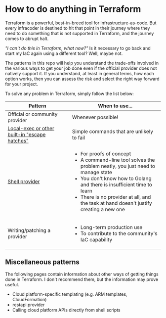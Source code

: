 # How to do anything in Terraform

Terraform is a powerful, best-in-breed tool for infrastructure-as-code. But every infracoder is destined to hit that point in their journey where they need to do something that is not supported in Terraform, and the journey comes to abrupt halt.

_"I can't do this in Terraform, what now?"_ Is it necessary to go back and start my IaC again using a different tool? Well, maybe not.

The patterns in this repo will help you understand the trade-offs involved in the various ways to get your job done even if the official provider does not natively support it. If you understand, at least in general terms, how each option works, then you can assess the risk and select the right way forward for your project.

To solve any problem in Terraform, simply follow the list below:

| Pattern  | When to use... |
| ------------- | ------------- |
| Official or community provider  | Whenever possible!  |
| [Local-exec or other built-in "escape hatches"](/local-exec-and-friends/README.md)  | Simple commands that are unlikely to fail  |
| [Shell provider](/shell-provider/README.md) | <ul><li>For proofs of concept</li><li>A command-line tool solves the problem neatly, you just need to manage state</li><li>You don't know how to Golang and there is insufficient time to learn</li><li>There is no provider at all, and the task at hand doesn't justify creating a new one</li></ul>
| Writing/patching a provider | <ul><li>Long-term production use</li><li>To contribute to the community's IaC capability</li></ul> |

## Miscellaneous patterns

The following pages contain information about other ways of getting things done in Terraform. I don't recommend them, but the information may prove useful.

* Cloud platform-specific templating (e.g. ARM templates, CloudFormation)
* restapi provider
* Calling cloud platform APIs directly from shell scripts
